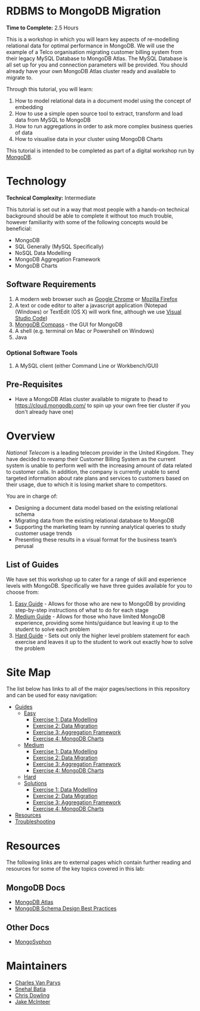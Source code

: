 # RDBMS to MongoDB Migration
**Time to Complete:** 2.5 Hours

This is a workshop in which you will learn key aspects of re-modelling relational data for optimal performance in MongoDB. We will use the example of a Telco organisation migrating customer billing system from their legacy MySQL Database to MongoDB Atlas. The MySQL Database is all set up for you and connection parameters will be provided. You should already have your own MongoDB Atlas cluster ready and available to migrate to. 

Through this tutorial, you will learn:
1. How to model relational data in a document model using the concept of embedding
2. How to use a simple open source tool to extract, transform and load data from MySQL to MongoDB
3. How to run aggregations in order to ask more complex business queries of data
4. How to visualise data in your cluster using MongoDB Charts

This tutorial is intended to be completed as part of a digital workshop run by [MongoDB](https://www.mongodb.com).

# Technology
**Technical Complexity:** Intermediate

This tutorial is set out in a way that most people with a hands-on technical background should be able to complete it without too much trouble, however familiarity with some of the following concepts would be beneficial:

* MongoDB
* SQL Generally (MySQL Specifically)
* NoSQL Data Modelling
* MongoDB Aggregation Framework
* MongoDB Charts

## Software Requirements
1. A modern web browser such as [Google Chrome](https://chrome.google.com) or [Mozilla Firefox](https://www.mozilla.org/en-GB/firefox/)
2. A text or code editor to alter a javascript application (Notepad (Windows) or TextEdit (OS X) will work fine, although we use [Visual Studio Code](https://code.visualstudio.com/download))
3. [MongoDB Compass](https://www.mongodb.com/products/compass) - the GUI for MongoDB
4. A shell (e.g. terminal on Mac or Powershell on Windows)
5. Java

### Optional Software Tools
1. A MySQL client (either Command Line or Workbench/GUI)

## Pre-Requisites
* Have a MongoDB Atlas cluster available to migrate to (head to https://cloud.mongodb.com/ to spin up your own free tier cluster if you don't already have one)

# Overview
*National Telecom* is a leading telecom provider in the United Kingdom. They have decided to revamp their Customer Billing System as the current system is unable to perform well with the increasing amount of data related to customer calls. In addition, the company is currently unable to send targeted information about rate plans and services to customers based on their usage, due to which it is losing market share to competitors.  

You are in charge of: 
* Designing a document data model based on the existing relational schema
* Migrating data from the existing relational database to MongoDB
* Supporting the marketing team by running analytical queries to study customer usage trends 
* Presenting these results in a visual format for the business team’s perusal  


## List of Guides
We have set this workshop up to cater for a range of skill and experience levels with MongoDB. Specifically we have three guides available for you to choose from:

1. [Easy Guide](guides/easy) - Allows for those who are new to MongoDB by providing step-by-step instructions of what to do for each stage
2. [Medium Guide](guides/medium) - Allows for those who have limited MongoDB experience, providing some hints/guidance but leaving it up to the student to solve each problem
3. [Hard Guide](guides/hard) - Sets out only the higher level problem statement for each exercise and leaves it up to the student to work out exactly how to solve the problem

# Site Map
The list below has links to all of the major pages/sections in this repository and can be used for easy navigation:
* [Guides](./guides/)
    * [Easy](./guides/easy/)
        * [Exercise 1: Data Modelling](./guides/easy/data-modelling/)
        * [Exercise 2: Data Migration](./guides/easy/data-migration/)
        * [Exercise 3: Aggregation Framework](./guides/easy/aggregations/)
        * [Exercise 4: MongoDB Charts](./guides/easy/charts/)
    * [Medium](./guides/medium/)
        * [Exercise 1: Data Modelling](./guides/medium/data-modelling/)
        * [Exercise 2: Data Migration](./guides/medium/data-migration/)
        * [Exercise 3: Aggregation Framework](./guides/medium/aggregations/)
        * [Exercise 4: MongoDB Charts](./guides/medium/charts/)
    * [Hard](./guides/hard/)
    * [Solutions](./guides/solutions/)
        * [Exercise 1: Data Modelling](./guides/solutions/data-modelling/)
        * [Exercise 2: Data Migration](./guides/solutions/data-migration/)
        * [Exercise 3: Aggregation Framework](./guides/solutions/aggregations/)
        * [Exercise 4: MongoDB Charts](./guides/solutions/charts/)
* [Resources](./resources/)
* [Troubleshooting](./troubleshooting/)

# Resources
The following links are to external pages which contain further reading and resources for some of the key topics covered in this lab:

## MongoDB Docs
* [MongoDB Atlas](https://docs.atlas.mongodb.com/)
* [MongoDB Schema Design Best Practices](https://developer.mongodb.com/article/mongodb-schema-design-best-practices/)

## Other Docs
* [MongoSyphon](https://github.com/johnlpage/MongoSyphon)

# Maintainers
* [Charles Van Parys](https://github.com/cvpmdb/)
* [Snehal Batia](https://github.com/snehal08/)
* [Chris Dowling](https://github.com/chrismarydowling/)
* [Jake McInteer](https://github.com/mcinteerj/)